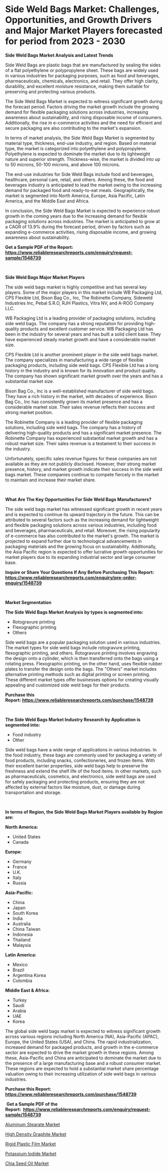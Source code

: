 <p><h1>Side Weld Bags Market: Challenges, Opportunities, and Growth Drivers and Major Market Players forecasted for period from 2023 - 2030</h1></p><p><strong>Side Weld Bags Market Analysis and Latest Trends</strong></p>
<p><p>Side Weld Bags are plastic bags that are manufactured by sealing the sides of a flat polyethylene or polypropylene sheet. These bags are widely used in various industries for packaging purposes, such as food and beverages, pharmaceuticals, chemicals, electronics, and retail. They offer high clarity, durability, and excellent moisture resistance, making them suitable for preserving and protecting various products.</p><p>The Side Weld Bags Market is expected to witness significant growth during the forecast period. Factors driving the market growth include the growing demand for flexible packaging solutions across industries, increasing awareness about sustainability, and rising disposable income of consumers. Additionally, the rise in e-commerce activities and the need for efficient and secure packaging are also contributing to the market's expansion.</p><p>In terms of market analysis, the Side Weld Bags Market is segmented by material type, thickness, end-use industry, and region. Based on material type, the market is categorized into polyethylene and polypropylene. Polyethylene is expected to dominate the market due to its lightweight nature and superior strength. Thickness-wise, the market is divided into up to 50 microns, 50-100 microns, and above 100 microns.</p><p>The end-use industries for Side Weld Bags include food and beverages, healthcare, personal care, retail, and others. Among these, the food and beverages industry is anticipated to lead the market owing to the increasing demand for packaged food and ready-to-eat meals. Geographically, the market is segmented into North America, Europe, Asia Pacific, Latin America, and the Middle East and Africa.</p><p>In conclusion, the Side Weld Bags Market is expected to experience robust growth in the coming years due to the increasing demand for flexible packaging solutions across industries. The market is anticipated to grow at a CAGR of 13.9% during the forecast period, driven by factors such as expanding e-commerce activities, rising disposable income, and growing awareness about sustainability.</p></p>
<p><strong>Get a Sample PDF of the Report:&nbsp; <a href="https://www.reliableresearchreports.com/enquiry/request-sample/1548739">https://www.reliableresearchreports.com/enquiry/request-sample/1548739</a></strong></p>
<p>&nbsp;</p>
<p><strong>Side Weld Bags Major Market Players</strong></p>
<p><p>The side weld bags market is highly competitive and has several key players. Some of the major players in this market include WB Packaging Ltd, CPS Flexible Ltd, Bison Bag Co., Inc, The Robinette Company, Sideweld Industries Inc, Pebal S.R.O, RJH Plastics, Vitra NV, and A-ROO Company LLC.</p><p>WB Packaging Ltd is a leading provider of packaging solutions, including side weld bags. The company has a strong reputation for providing high-quality products and excellent customer service. WB Packaging Ltd has been in the industry for several years and has built a solid client base. They have experienced steady market growth and have a considerable market size.</p><p>CPS Flexible Ltd is another prominent player in the side weld bags market. The company specializes in manufacturing a wide range of flexible packaging products, including side weld bags. CPS Flexible Ltd has a long history in the industry and is known for its innovation and product quality. The company has shown significant market growth over the years and has a substantial market size.</p><p>Bison Bag Co., Inc is a well-established manufacturer of side weld bags. They have a rich history in the market, with decades of experience. Bison Bag Co., Inc has consistently grown its market presence and has a considerable market size. Their sales revenue reflects their success and strong market position.</p><p>The Robinette Company is a leading provider of flexible packaging solutions, including side weld bags. The company has a history of delivering high-quality products and has a significant market presence. The Robinette Company has experienced substantial market growth and has a robust market size. Their sales revenue is a testament to their success in the industry.</p><p>Unfortunately, specific sales revenue figures for these companies are not available as they are not publicly disclosed. However, their strong market presence, history, and market growth indicate their success in the side weld bags market. These companies continue to compete fiercely in the market to maintain and increase their market share.</p></p>
<p>&nbsp;</p>
<p><strong>What Are The Key Opportunities For Side Weld Bags Manufacturers?</strong></p>
<p><p>The side weld bags market has witnessed significant growth in recent years and is expected to continue its upward trajectory in the future. This can be attributed to several factors such as the increasing demand for lightweight and flexible packaging solutions across various industries, including food and beverages, pharmaceuticals, and retail. Moreover, the rising popularity of e-commerce has also contributed to the market's growth. The market is projected to expand further due to technological advancements in packaging materials and the growing focus on sustainability. Additionally, the Asia Pacific region is expected to offer lucrative growth opportunities for market players due to its expanding industrial sector and large consumer base.</p></p>
<p><strong>Inquire or Share Your Questions If Any Before Purchasing This Report: <a href="https://www.reliableresearchreports.com/enquiry/pre-order-enquiry/1548739">https://www.reliableresearchreports.com/enquiry/pre-order-enquiry/1548739</a></strong></p>
<p>&nbsp;</p>
<p><strong>Market Segmentation</strong></p>
<p><strong>The Side Weld Bags Market Analysis by types is segmented into:</strong></p>
<p><ul><li>Rotogravure printing</li><li>Flexographic printing</li><li>Others</li></ul></p>
<p><p>Side weld bags are a popular packaging solution used in various industries. The market types for side weld bags include rotogravure printing, flexographic printing, and others. Rotogravure printing involves engraving the design onto a cylinder, which is then transferred onto the bags using a rotating press. Flexographic printing, on the other hand, uses flexible rubber plates to transfer the design onto the bags. The "Others" market includes alternative printing methods such as digital printing or screen printing. These different market types offer businesses options for creating visually appealing and customized side weld bags for their products.</p></p>
<p><strong>Purchase this Report:&nbsp;<a href="https://www.reliableresearchreports.com/purchase/1548739">https://www.reliableresearchreports.com/purchase/1548739</a></strong></p>
<p>&nbsp;</p>
<p><strong>The Side Weld Bags Market Industry Research by Application is segmented into:</strong></p>
<p><ul><li>Food industry</li><li>Other</li></ul></p>
<p><p>Side weld bags have a wide range of applications in various industries. In the food industry, these bags are commonly used for packaging a variety of food products, including snacks, confectioneries, and frozen items. With their excellent barrier properties, side weld bags help to preserve the freshness and extend the shelf life of the food items. In other markets, such as pharmaceuticals, cosmetics, and electronics, side weld bags are used for safely packaging and protecting products, ensuring they are not affected by external factors like moisture, dust, or damage during transportation and storage.</p></p>
<p>&nbsp;</p>
<p><strong>In terms of Region, the Side Weld Bags Market Players available by Region are:</strong></p>
<p>
    <p> <strong> North America: </strong>
        <ul>
            <li>United States</li>
            <li>Canada</li>
        </ul>
        </p> 
    <p> <strong> Europe: </strong>
        <ul>
            <li>Germany</li>
            <li>France</li>
            <li>U.K.</li>
            <li>Italy</li>
            <li>Russia</li>
        </ul>
        </p> 
    <p> <strong> Asia-Pacific: </strong>
        <ul>
            <li>China</li>
            <li>Japan</li>
            <li>South Korea</li>
            <li>India</li>
            <li>Australia</li>
            <li>China Taiwan</li>
            <li>Indonesia</li>
            <li>Thailand</li>
            <li>Malaysia</li>
        </ul>
        </p> 
    <p> <strong> Latin America: </strong>
        <ul>
            <li>Mexico</li>
            <li>Brazil</li>
            <li>Argentina Korea</li>
            <li>Colombia</li>
        </ul>
        </p> 
    <p> <strong> Middle East & Africa: </strong>
        <ul>
            <li>Turkey</li>
            <li>Saudi</li>
            <li>Arabia</li>
            <li>UAE</li>
            <li>Korea</li>
        </ul>
    </p>
    </p>
<p><p>The global side weld bags market is expected to witness significant growth across various regions including North America (NA), Asia-Pacific (APAC), Europe, the United States (USA), and China. The rapid industrialization, increased demand for packaged products, and growth in the e-commerce sector are expected to drive the market growth in these regions. Among these, Asia-Pacific and China are anticipated to dominate the market due to the presence of a large manufacturing base and a robust consumer market. These regions are expected to hold a substantial market share percentage valuation owing to their increasing utilization of side weld bags in various industries.</p></p>
<p><strong>Purchase this Report: <a href="https://www.reliableresearchreports.com/purchase/1548739">https://www.reliableresearchreports.com/purchase/1548739</a></strong></p>
<p>&nbsp;<strong>Get a Sample PDF of the Report:&nbsp;&nbsp;<a href="https://www.reliableresearchreports.com/enquiry/request-sample/1548739">https://www.reliableresearchreports.com/enquiry/request-sample/1548739</a></strong></p>
<p><strong></strong></p>
<p><p><a href="https://github.com/FassouRP/Market-Research-Report-List-1/blob/main/aluminum-stearate-market.md">Aluminum Stearate Market</a></p><p><a href="https://github.com/lbird53714/Market-Research-Report-List-1/blob/main/high-density-graphite-market.md">High Density Graphite Market</a></p><p><a href="https://github.com/castoriffic/Market-Research-Report-List-1/blob/main/rigid-plastic-film-market.md">Rigid Plastic Film Market</a></p><p><a href="https://github.com/ashepherd82/Market-Research-Report-List-1/blob/main/potassium-iodide-market.md">Potassium Iodide Market</a></p><p><a href="https://github.com/mabutironaldo/Market-Research-Report-List-1/blob/main/chia-seed-oil-market.md">Chia Seed Oil Market</a></p></p>
